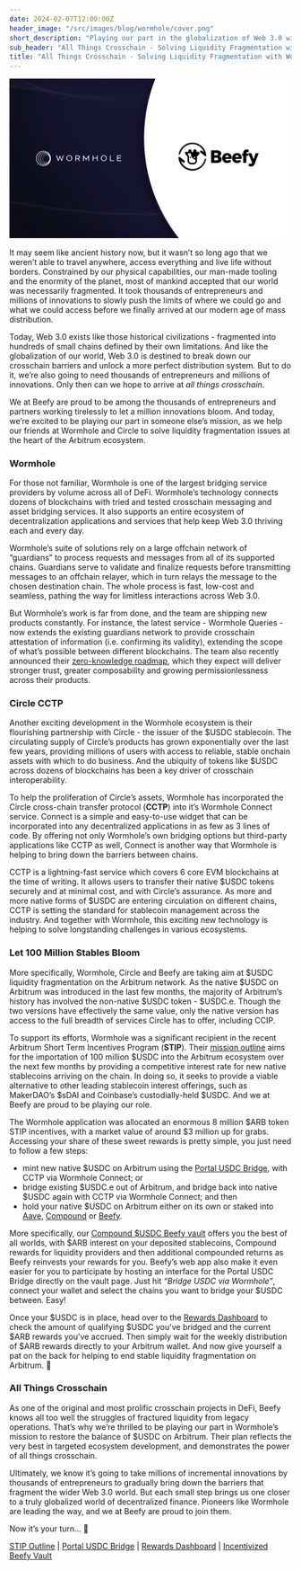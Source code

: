 ```yaml
---
date: 2024-02-07T12:00:00Z
header_image: "/src/images/blog/wormhole/cover.png"
short_description: "Playing our part in the globalization of Web 3.0 with crosschain solutions."
sub_header: "All Things Crosschain - Solving Liquidity Fragmentation with Wormhole, Circle and Beefy"
title: "All Things Crosschain - Solving Liquidity Fragmentation with Wormhole, Circle and Beefy"
---
```


![](/src/images/blog/wormhole/cover.png)

It may seem like ancient history now, but it wasn’t so long ago that we weren’t able to travel anywhere, access everything and live life without borders. Constrained by our physical capabilities, our man-made tooling and the enormity of the planet, most of mankind accepted that our world was necessarily fragmented. It took thousands of entrepreneurs and millions of innovations to slowly push the limits of where we could go and what we could access before we finally arrived at our modern age of mass distribution.

Today, Web 3.0 exists like those historical civilizations - fragmented into hundreds of small chains defined by their own limitations. And like the globalization of our world, Web 3.0 is destined to break down our crosschain barriers and unlock a more perfect distribution system. But to do it, we’re also going to need thousands of entrepreneurs and millions of innovations. Only then can we hope to arrive at *all things crosschain*.

We at Beefy are proud to be among the thousands of entrepreneurs and partners working tirelessly to let a million innovations bloom. And today, we’re excited to be playing our part in someone else’s mission, as we help our friends at Wormhole and Circle to solve liquidity fragmentation issues at the heart of the Arbitrum ecosystem.

### Wormhole

For those not familiar, Wormhole is one of the largest bridging service providers by volume across all of DeFi. Wormhole’s technology connects dozens of blockchains with tried and tested crosschain messaging and asset bridging services. It also supports an entire ecosystem of decentralization applications and services that help keep Web 3.0 thriving each and every day.

Wormhole’s suite of solutions rely on a large offchain network of “guardians” to process requests and messages from all of its supported chains. Guardians serve to validate and finalize requests before transmitting messages to an offchain relayer, which in turn relays the message to the chosen destination chain. The whole process is fast, low-cost and seamless, pathing the way for limitless interactions across Web 3.0.

But Wormhole’s work is far from done, and the team are shipping new products constantly. For instance, the latest service - Wormhole Queries - now extends the existing guardians network to provide crosschain attestation of information (i.e. confirming its validity), extending the scope of what’s possible between different blockchains. The team also recently announced their [zero-knowledge roadmap](https://wormhole.com/announcing-wormholes-zk-roadmap/), which they expect will deliver stronger trust, greater composability and growing permissionlessness across their products. 

### Circle CCTP

Another exciting development in the Wormhole ecosystem is their flourishing partnership with Circle - the issuer of the $USDC stablecoin. The circulating supply of Circle’s products has grown exponentially over the last few years, providing millions of users with access to reliable, stable onchain assets with which to do business. And the ubiquity of tokens like $USDC across dozens of blockchains has been a key driver of crosschain interoperability.

To help the proliferation of Circle’s assets, Wormhole has incorporated the Circle cross-chain transfer protocol (**CCTP**) into it’s Wormhole Connect service. Connect is a simple and easy-to-use widget that can be incorporated into any decentralized applications in as few as 3 lines of code. By offering not only Wormhole’s own bridging options but third-party applications like CCTP as well, Connect is another way that Wormhole is helping to bring down the barriers between chains.

CCTP is a lightning-fast service which covers 6 core EVM blockchains at the time of writing. It allows users to transfer their native $USDC tokens securely and at minimal cost, and with Circle’s assurance. As more and more native forms of $USDC are entering circulation on different chains, CCTP is setting the standard for stablecoin management across the industry. And together with Wormhole, this exciting new technology is helping to solve longstanding challenges in various ecosystems.


### Let 100 Million Stables Bloom

More specifically, Wormhole, Circle and Beefy are taking aim at $USDC liquidity fragmentation on the Arbitrum network. As the native $USDC on Arbitrum was introduced in the last few months, the majority of Arbitrum’s history has involved the non-native $USDC token - $USDC.e. Though the two versions have effectively the same value, only the native version has access to the full breadth of services Circle has to offer, including CCIP.

To support its efforts, Wormhole was a significant recipient in the recent Arbitrum Short Term Incentives Program (**STIP**). Their [mission outline](https://forum.arbitrum.foundation/t/wormhole-final-stip-round-1/16617) aims for the importation of 100 million $USDC into the Arbitrum ecosystem over the next few months by providing a competitive interest rate for new native stablecoins arriving on the chain. In doing so, it seeks to provide a viable alternative to other leading stablecoin interest offerings, such as MakerDAO’s $sDAI and Coinbase’s custodially-held $USDC. And we at Beefy are proud to be playing our role.

The Wormhole application was allocated an enormous 8 million $ARB token STIP incentives, with a market value of around $3 million up for grabs. Accessing your share of these sweet rewards is pretty simple, you just need to follow a few steps:

* mint new native $USDC on Arbitrum using the [Portal USDC Bridge](https://portalbridge.com/usdc-bridge/), with CCTP via Wormhole Connect; or
* bridge existing $USDC.e out of Arbitrum, and bridge back into native $USDC again with CCTP via Wormhole Connect; and then
* hold your native $USDC on Arbitrum either on its own or staked into [Aave](https://app.aave.com/reserve-overview/?underlyingAsset=0xaf88d065e77c8cc2239327c5edb3a432268e5831&marketName=proto_arbitrum_v3), [Compound](https://app.compound.finance/?market=usdc-arb) or [Beefy](https://app.beefy.finance/vault/compound-arbitrum-usdc).

More specifically, our  [Compound $USDC Beefy vault](https://app.beefy.finance/vault/compound-arbitrum-usdc) offers you the best of all worlds, with $ARB interest on your deposited stablecoins, Compound rewards for liquidity providers and then additional compounded returns as Beefy reinvests your rewards for you. Beefy’s web app also make it even easier for you to participate by hosting an interface for the Portal USDC Bridge directly on the vault page. Just hit *“Bridge USDC via Wormhole”*, connect your wallet and select the chains you want to bridge your $USDC between. Easy!

Once your $USDC is in place, head over to the [Rewards Dashboard](https://portalbridge.com/rewards-dashboard/) to check the amount of qualifying $USDC you've bridged and the current $ARB rewards you've accrued. Then simply wait for the weekly distribution of $ARB rewards directly to your Arbitrum wallet. And now give yourself a pat on the back for helping to end stable liquidity fragmentation on Arbitrum. 👏

### All Things Crosschain

As one of the original and most prolific crosschain projects in DeFi, Beefy knows all too well the struggles of fractured liquidity from legacy operations. That’s why we’re thrilled to be playing our part in Wormhole’s mission to restore the balance of $USDC on Arbitrum. Their plan reflects the very best in targeted ecosystem development, and demonstrates the power of all things crosschain.

Ultimately, we know it’s going to take millions of incremental innovations by thousands of entrepreneurs to gradually bring down the barriers that fragment the wider Web 3.0 world. But each small step brings us one closer to a truly globalized world of decentralized finance. Pioneers like Wormhole are leading the way, and we at Beefy are proud to join them.

Now it’s your turn… 🌉

[STIP Outline](https://forum.arbitrum.foundation/t/wormhole-final-stip-round-1/16617) | [Portal USDC Bridge](https://portalbridge.com/usdc-bridge/) | [Rewards Dashboard](https://portalbridge.com/rewards-dashboard/) | [Incentivized Beefy Vault](https://app.beefy.finance/vault/compound-arbitrum-usdc)